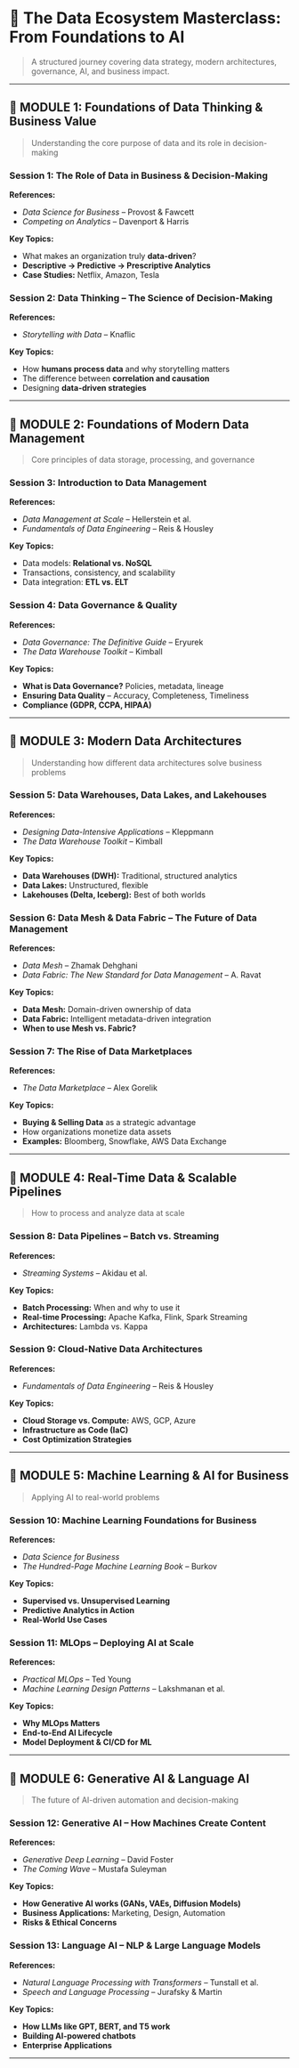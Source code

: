 # **💌 The Data Ecosystem Masterclass: From Foundations to AI**  
> A structured journey covering data strategy, modern architectures, governance, AI, and business impact.  

---

## **📖 MODULE 1: Foundations of Data Thinking & Business Value**  
> Understanding the core purpose of data and its role in decision-making  

### **Session 1: The Role of Data in Business & Decision-Making**  
**References:**  
- *Data Science for Business* – Provost & Fawcett  
- *Competing on Analytics* – Davenport & Harris  

**Key Topics:**  
- What makes an organization truly **data-driven**?  
- **Descriptive → Predictive → Prescriptive Analytics**  
- **Case Studies:** Netflix, Amazon, Tesla  

### **Session 2: Data Thinking – The Science of Decision-Making**  
**References:**  
- *Storytelling with Data* – Knaflic  

**Key Topics:**  
- How **humans process data** and why storytelling matters  
- The difference between **correlation and causation**  
- Designing **data-driven strategies**  

---

## **📖 MODULE 2: Foundations of Modern Data Management**  
> Core principles of data storage, processing, and governance  

### **Session 3: Introduction to Data Management**  
**References:**  
- *Data Management at Scale* – Hellerstein et al.  
- *Fundamentals of Data Engineering* – Reis & Housley  

**Key Topics:**  
- Data models: **Relational vs. NoSQL**  
- Transactions, consistency, and scalability  
- Data integration: **ETL vs. ELT**  

### **Session 4: Data Governance & Quality**  
**References:**  
- *Data Governance: The Definitive Guide* – Eryurek  
- *The Data Warehouse Toolkit* – Kimball  

**Key Topics:**  
- **What is Data Governance?** Policies, metadata, lineage  
- **Ensuring Data Quality** – Accuracy, Completeness, Timeliness  
- **Compliance (GDPR, CCPA, HIPAA)**  

---

## **📖 MODULE 3: Modern Data Architectures**  
> Understanding how different data architectures solve business problems  

### **Session 5: Data Warehouses, Data Lakes, and Lakehouses**  
**References:**  
- *Designing Data-Intensive Applications* – Kleppmann  
- *The Data Warehouse Toolkit* – Kimball  

**Key Topics:**  
- **Data Warehouses (DWH):** Traditional, structured analytics  
- **Data Lakes:** Unstructured, flexible  
- **Lakehouses (Delta, Iceberg):** Best of both worlds  

### **Session 6: Data Mesh & Data Fabric – The Future of Data Management**  
**References:**  
- *Data Mesh* – Zhamak Dehghani  
- *Data Fabric: The New Standard for Data Management* – A. Ravat  

**Key Topics:**  
- **Data Mesh:** Domain-driven ownership of data  
- **Data Fabric:** Intelligent metadata-driven integration  
- **When to use Mesh vs. Fabric?**  

### **Session 7: The Rise of Data Marketplaces**  
**References:**  
- *The Data Marketplace* – Alex Gorelik  

**Key Topics:**  
- **Buying & Selling Data** as a strategic advantage  
- How organizations monetize data assets  
- **Examples:** Bloomberg, Snowflake, AWS Data Exchange  

---

## **📖 MODULE 4: Real-Time Data & Scalable Pipelines**  
> How to process and analyze data at scale  

### **Session 8: Data Pipelines – Batch vs. Streaming**  
**References:**  
- *Streaming Systems* – Akidau et al.  

**Key Topics:**  
- **Batch Processing:** When and why to use it  
- **Real-time Processing:** Apache Kafka, Flink, Spark Streaming  
- **Architectures:** Lambda vs. Kappa  

### **Session 9: Cloud-Native Data Architectures**  
**References:**  
- *Fundamentals of Data Engineering* – Reis & Housley  

**Key Topics:**  
- **Cloud Storage vs. Compute:** AWS, GCP, Azure  
- **Infrastructure as Code (IaC)**  
- **Cost Optimization Strategies**  

---

## **📖 MODULE 5: Machine Learning & AI for Business**  
> Applying AI to real-world problems  

### **Session 10: Machine Learning Foundations for Business**  
**References:**  
- *Data Science for Business*  
- *The Hundred-Page Machine Learning Book* – Burkov  

**Key Topics:**  
- **Supervised vs. Unsupervised Learning**  
- **Predictive Analytics in Action**  
- **Real-World Use Cases**  

### **Session 11: MLOps – Deploying AI at Scale**  
**References:**  
- *Practical MLOps* – Ted Young  
- *Machine Learning Design Patterns* – Lakshmanan et al.  

**Key Topics:**  
- **Why MLOps Matters**  
- **End-to-End AI Lifecycle**  
- **Model Deployment & CI/CD for ML**  

---

## **📖 MODULE 6: Generative AI & Language AI**  
> The future of AI-driven automation and decision-making  

### **Session 12: Generative AI – How Machines Create Content**  
**References:**  
- *Generative Deep Learning* – David Foster  
- *The Coming Wave* – Mustafa Suleyman  

**Key Topics:**  
- **How Generative AI works (GANs, VAEs, Diffusion Models)**  
- **Business Applications:** Marketing, Design, Automation  
- **Risks & Ethical Concerns**  

### **Session 13: Language AI – NLP & Large Language Models**  
**References:**  
- *Natural Language Processing with Transformers* – Tunstall et al.  
- *Speech and Language Processing* – Jurafsky & Martin  

**Key Topics:**  
- **How LLMs like GPT, BERT, and T5 work**  
- **Building AI-powered chatbots**  
- **Enterprise Applications**  

---
